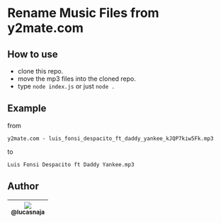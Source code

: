 # Rename Music Files from y2mate.com

## How to use

- clone this repo.
- move the mp3 files into the cloned repo.
- type `node index.js` or just `node .`

## Example

from

`y2mate.com - luis_fonsi_despacito_ft_daddy_yankee_kJQP7kiw5Fk.mp3`

to

`Luis Fonsi Despacito ft Daddy Yankee.mp3`

## Author

| [<img src="https://avatars3.githubusercontent.com/u/13838273?v=3&s=115"><br><sub>@lucasnaja</sub>](https://github.com/lucasnaja) |
| :---: |
